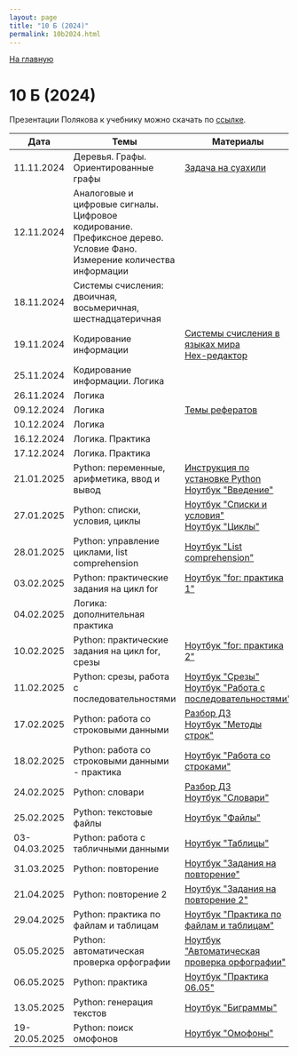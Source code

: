 ```yaml
---
layout: page
title: "10 Б (2024)"
permalink: 10b2024.html
---
```

[На главную](https://pkholyavin.github.io)

# 10 Б (2024)

Презентации Полякова к учебнику можно скачать по [ссылке](http://kpolyakov.spb.ru/school/basebook/slides.htm).

| Дата | Темы | Материалы | Задание |
|---|---|---|---|
|11.11.2024|Деревья. Графы. Ориентированные графы|[Задача на суахили](kibuzi.html)||
|12.11.2024|Аналоговые и цифровые сигналы.<br>   Цифровое кодирование. Префиксное дерево. Условие Фано.<br> Измерение количества информации||[Задание с метро](metro_task.html)|
|18.11.2024|Системы счисления: двоичная, восьмеричная, шестнадцатеричная||[Задание](10b_task_18112024.html)|
|19.11.2024|Кодирование информации|[Системы счисления в языках мира](numerals.html)<br>[Hex-редактор](https://mh-nexus.de/en/downloads.php?product=HxD20)|[Задание](10b_task_19112024.html)|
|25.11.2024|Кодирование информации. Логика||[Задание](10b_task_25112024.html)|
|26.11.2024|Логика||[Задание](10b_task_26112024.html)|
|09.12.2024|Логика|[Темы рефератов](10b_essays.html)|[Задание](10b_task_09122024.html)|
|10.12.2024|Логика||[Задание](10b_task_10122024.html)|
|16.12.2024|Логика. Практика||[Задание](10b_task_16122024.html)|
|17.12.2024|Логика. Практика||[Задание](10b_task_17122024.html)|
|21.01.2025|Python: переменные, арифметика, ввод и вывод|[Инструкция по установке Python](install_python.html)<br>[Ноутбук "Введение"](https://colab.research.google.com/github/PKholyavin/compsci/blob/main/ipynb/variables.ipynb)||
|27.01.2025|Python: списки, условия, циклы|[Ноутбук "Списки и условия"](https://colab.research.google.com/github/PKholyavin/compsci/blob/main/ipynb/lists_and_conditions.ipynb)<br>[Ноутбук "Циклы"](https://colab.research.google.com/github/PKholyavin/compsci/blob/main/ipynb/loops.ipynb)||
|28.01.2025|Python: управление циклами, list comprehension|[Ноутбук "List comprehension"](https://colab.research.google.com/github/PKholyavin/compsci/blob/main/ipynb/comprehension.ipynb)|[Задание](10b_task_28012025.html)|
|03.02.2025|Python: практические задания на цикл for|[Ноутбук "for: практика 1"](https://colab.research.google.com/github/PKholyavin/compsci/blob/main/ipynb/loops_practice.ipynb)||
|04.02.2025|Логика: дополнительная практика||[Задание](10b_task_04022025.html)|
|10.02.2025|Python: практические задания на цикл for, срезы|[Ноутбук "for: практика 2"](https://colab.research.google.com/github/PKholyavin/compsci/blob/main/ipynb/loops_practice_2.ipynb)||
|11.02.2025|Python: срезы, работа с последовательностями|[Ноутбук "Срезы"](https://colab.research.google.com/github/PKholyavin/compsci/blob/main/ipynb/slices.ipynb)<br>[Ноутбук "Работа с последовательностями"](https://colab.research.google.com/github/PKholyavin/compsci/blob/main/ipynb/sequence_processing.ipynb)|[Задание](10b_task_11022025.html)|
|17.02.2025|Python: работа со строковыми данными|[Разбор ДЗ](https://colab.research.google.com/github/PKholyavin/compsci/blob/main/ipynb/ht/10b_task_11022025.ipynb)<br>[Ноутбук "Методы строк"](https://colab.research.google.com/github/PKholyavin/compsci/blob/main/ipynb/string_methods.ipynb)||
|18.02.2025|Python: работа со строковыми данными - практика|[Ноутбук "Работа со строками"](https://colab.research.google.com/github/PKholyavin/compsci/blob/main/ipynb/string_practice.ipynb)|[Задание](10b_task_18022025.html)|
|24.02.2025|Python: словари|[Разбор ДЗ](https://colab.research.google.com/github/PKholyavin/compsci/blob/main/ipynb/ht/10b_task_18022025.ipynb)<br>[Ноутбук "Словари"](https://colab.research.google.com/github/PKholyavin/compsci/blob/main/ipynb/dicts.ipynb)||
|25.02.2025|Python: текстовые файлы|[Ноутбук "Файлы"](https://colab.research.google.com/github/PKholyavin/compsci/blob/main/ipynb/files.ipynb)|[Задание](10b_task_25022025.html)|
|03-04.03.2025|Python: работа с табличными данными|[Ноутбук "Таблицы"](https://colab.research.google.com/github/PKholyavin/compsci/blob/main/ipynb/csv_reading.ipynb)|[Задание](10b_task_04032025.html)|
|31.03.2025|Python: повторение|[Ноутбук "Задания на повторение"](https://colab.research.google.com/github/PKholyavin/compsci/blob/main/ipynb/post_break_practice.ipynb)||
|21.04.2025|Python: повторение 2|[Ноутбук "Задания на повторение 2"](https://colab.research.google.com/github/PKholyavin/compsci/blob/main/ipynb/post_break_practice_2.ipynb)||
|29.04.2025|Python: практика по файлам и таблицам|[Ноутбук "Практика по файлам и таблицам"](https://colab.research.google.com/github/PKholyavin/compsci/blob/main/ipynb/table_practice.ipynb)||
|05.05.2025|Python: автоматическая проверка орфографии|[Ноутбук "Автоматическая проверка орфографии"](https://colab.research.google.com/github/PKholyavin/compsci/blob/main/ipynb/spellchecker.ipynb)||
|06.05.2025|Python: практика|[Ноутбук "Практика 06.05"](https://colab.research.google.com/github/PKholyavin/compsci/blob/main/ipynb/10b_practice_0605.ipynb)||
|13.05.2025|Python: генерация текстов|[Ноутбук "Биграммы"](https://colab.research.google.com/github/PKholyavin/compsci/blob/main/ipynb/bigrams.ipynb)||
|19-20.05.2025|Python: поиск омофонов|[Ноутбук "Омофоны"](https://colab.research.google.com/github/PKholyavin/compsci/blob/main/ipynb/homophones.ipynb)||
